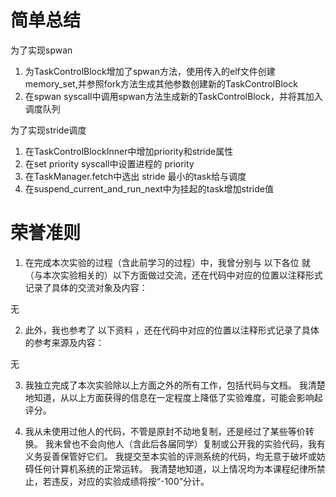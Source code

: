 # 简单总结
为了实现spwan
1. 为TaskControlBlock增加了spwan方法，使用传入的elf文件创建memory_set,并参照fork方法生成其他参数创建新的TaskControlBlock
2. 在spwan syscall中调用spwan方法生成新的TaskControlBlock，并将其加入调度队列

为了实现stride调度
1. 在TaskControlBlockInner中增加priority和stride属性
2. 在set priority syscall中设置进程的 priority
3. 在TaskManager.fetch中选出 stride 最小的task给与调度
4. 在suspend_current_and_run_next中为挂起的task增加stride值


# 荣誉准则
1. 在完成本次实验的过程（含此前学习的过程）中，我曾分别与 以下各位 就（与本次实验相关的）以下方面做过交流，还在代码中对应的位置以注释形式记录了具体的交流对象及内容：

无

2. 此外，我也参考了 以下资料 ，还在代码中对应的位置以注释形式记录了具体的参考来源及内容：

无

3. 我独立完成了本次实验除以上方面之外的所有工作，包括代码与文档。 我清楚地知道，从以上方面获得的信息在一定程度上降低了实验难度，可能会影响起评分。

4. 我从未使用过他人的代码，不管是原封不动地复制，还是经过了某些等价转换。 我未曾也不会向他人（含此后各届同学）复制或公开我的实验代码，我有义务妥善保管好它们。 我提交至本实验的评测系统的代码，均无意于破坏或妨碍任何计算机系统的正常运转。 我清楚地知道，以上情况均为本课程纪律所禁止，若违反，对应的实验成绩将按“-100”分计。

